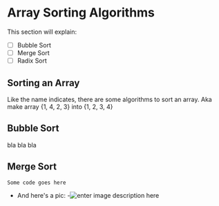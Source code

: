 ﻿# Array Sorting Algorithms

This section will explain:
 

 - [ ] Bubble Sort
 - [ ] Merge Sort
 - [ ] Radix Sort

## Sorting an Array
Like the name indicates, there are some algorithms to sort an array.  Aka make array {1, 4, 2, 3} into {1, 2, 3, 4}

## Bubble Sort
bla bla bla


## Merge Sort

```Some code goes here```

 - And here's a pic:
 -![enter image description here](https://www.baeldung.com/wp-content/uploads/2018/09/mergesort1.png)

